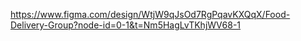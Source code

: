 https://www.figma.com/design/WtjW9qJsOd7RgPqavKXQqX/Food-Delivery-Group?node-id=0-1&t=Nm5HagLvTKhjWV68-1
